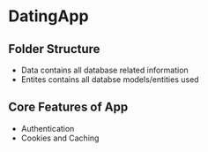 # DatingApp

## Folder Structure

- Data contains all database related information
- Entites contains all databse models/entities used

## Core Features of App

- Authentication
- Cookies and Caching

